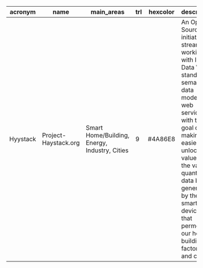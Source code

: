 | acronym | name | main_areas | trl | hexcolor | description | specification | ontology_uri | license | maintainer | complete_survey_uri | logo |
|---|---|---|---|---|---|---|---|---|---|---|---|
| Hyystack | Project-Haystack.org | Smart Home/Building, Energy, Industry, Cities | 9 | #4A86E8 | An Open Source initiative to streamline working with IoT Data We standardize semantic data models and web services with the goal of making it easier to unlock value from the vast quantity of data being generated by the smart devices that permeate our homes, buildings, factories, and cities. | https://project-haystack.org/ | https://project-haystack.org/download/defs.ttl, https://project-haystack.org/download/protos.ttl | [Academic Free License 3.0](https://project-haystack.org/doc/License) | Project Haystack tax-exempt non-stock corporation | https://drive.google.com/file/d/1Z3rA1kk4cZViqGEMyxD6wKUKKXfuNo42/view | / |

